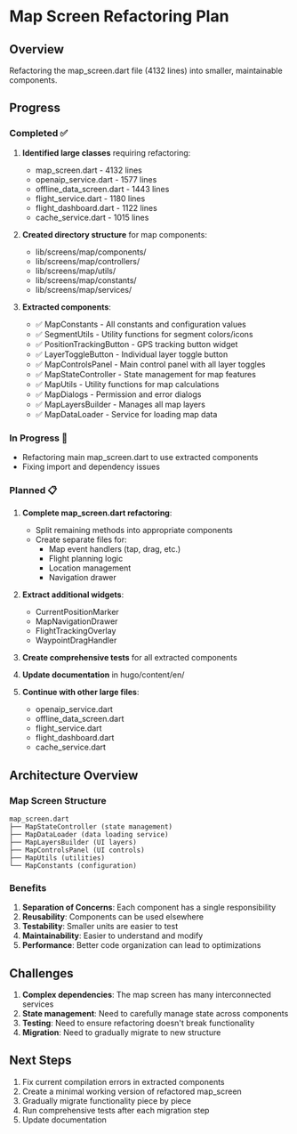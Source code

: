 # Map Screen Refactoring Plan

## Overview
Refactoring the map_screen.dart file (4132 lines) into smaller, maintainable components.

## Progress

### Completed ✅
1. **Identified large classes** requiring refactoring:
   - map_screen.dart - 4132 lines
   - openaip_service.dart - 1577 lines  
   - offline_data_screen.dart - 1443 lines
   - flight_service.dart - 1180 lines
   - flight_dashboard.dart - 1122 lines
   - cache_service.dart - 1015 lines

2. **Created directory structure** for map components:
   - lib/screens/map/components/
   - lib/screens/map/controllers/
   - lib/screens/map/utils/
   - lib/screens/map/constants/
   - lib/screens/map/services/

3. **Extracted components**:
   - ✅ MapConstants - All constants and configuration values
   - ✅ SegmentUtils - Utility functions for segment colors/icons
   - ✅ PositionTrackingButton - GPS tracking button widget
   - ✅ LayerToggleButton - Individual layer toggle button
   - ✅ MapControlsPanel - Main control panel with all layer toggles
   - ✅ MapStateController - State management for map features
   - ✅ MapUtils - Utility functions for map calculations
   - ✅ MapDialogs - Permission and error dialogs
   - ✅ MapLayersBuilder - Manages all map layers
   - ✅ MapDataLoader - Service for loading map data

### In Progress 🚧
- Refactoring main map_screen.dart to use extracted components
- Fixing import and dependency issues

### Planned 📋
1. **Complete map_screen.dart refactoring**:
   - Split remaining methods into appropriate components
   - Create separate files for:
     - Map event handlers (tap, drag, etc.)
     - Flight planning logic
     - Location management
     - Navigation drawer

2. **Extract additional widgets**:
   - CurrentPositionMarker
   - MapNavigationDrawer
   - FlightTrackingOverlay
   - WaypointDragHandler

3. **Create comprehensive tests** for all extracted components

4. **Update documentation** in hugo/content/en/ 

5. **Continue with other large files**:
   - openaip_service.dart
   - offline_data_screen.dart
   - flight_service.dart
   - flight_dashboard.dart
   - cache_service.dart

## Architecture Overview

### Map Screen Structure
```
map_screen.dart
├── MapStateController (state management)
├── MapDataLoader (data loading service)
├── MapLayersBuilder (UI layers)
├── MapControlsPanel (UI controls)
├── MapUtils (utilities)
└── MapConstants (configuration)
```

### Benefits
1. **Separation of Concerns**: Each component has a single responsibility
2. **Reusability**: Components can be used elsewhere
3. **Testability**: Smaller units are easier to test
4. **Maintainability**: Easier to understand and modify
5. **Performance**: Better code organization can lead to optimizations

## Challenges
1. **Complex dependencies**: The map screen has many interconnected services
2. **State management**: Need to carefully manage state across components
3. **Testing**: Need to ensure refactoring doesn't break functionality
4. **Migration**: Need to gradually migrate to new structure

## Next Steps
1. Fix current compilation errors in extracted components
2. Create a minimal working version of refactored map_screen
3. Gradually migrate functionality piece by piece
4. Run comprehensive tests after each migration step
5. Update documentation
